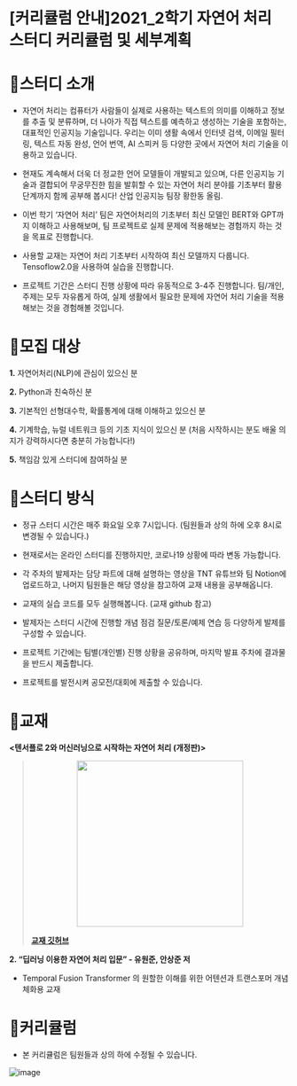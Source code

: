 # [커리큘럼 안내]2021_2학기 자연어 처리 스터디 커리큘럼 및 세부계획
 

# 🔔스터디 소개 

- 자연어 처리는 컴퓨터가 사람들이 실제로 사용하는 텍스트의 의미를 이해하고 정보를 추출 및 분류하며, 더 나아가 직접 텍스트를 예측하고 생성하는 기술을 포함하는, 대표적인 인공지능 기술입니다. 우리는 이미 생활 속에서 인터넷 검색, 이메일 필터링, 텍스트 자동 완성, 언어 번역, AI 스피커 등 다양한 곳에서 자연어 처리 기술을 이용하고 있습니다. 

- 	현재도 계속해서 더욱 더 정교한 언어 모델들이 개발되고 있으며, 다른 인공지능 기술과 결합되어 무궁무진한 힘을 발휘할 수 있는 자연어 처리 분야를 기초부터 활용 단계까지 함께 공부해 봅시다!
산업 인공지능 팀장 황한동 올림.

- 이번 학기 ‘자연어 처리’ 팀은 자연어처리의 기초부터 최신 모델인 BERT와 GPT까지 이해하고 사용해보며, 팀 프로젝트로 실제 문제에 적용해보는 경험까지 하는 것을 목표로 진행합니다.
 
- 사용할 교재는 자연어 처리 기초부터 시작하여 최신 모델까지 다룹니다. Tensoflow2.0을 사용하여 실습을 진행합니다.

- 프로젝트 기간은 스터디 진행 상황에 따라 유동적으로 3-4주 진행합니다. 팀/개인, 주제는 모두 자유롭게 하여, 실제 생활에서 필요한 문제에 자연어 처리 기술을 적용해보는 것을 경험해볼 것입니다.

# 🔔모집 대상

**1.** 자연어처리(NLP)에 관심이 있으신 분

**2.** Python과 친숙하신 분

**3.** 기본적인 선형대수학, 확률통계에 대해 이해하고 있으신 분

**4.** 기계학습, 뉴럴 네트워크 등의 기초 지식이 있으신 분 (처음 시작하시는 분도 배울 의지가 강력하시다면 충분히 가능합니다!)

**5.** 책임감 있게 스터디에 참여하실 분 

# 🔔스터디 방식

- 정규 스터디 시간은 매주 화요일 오후 7시입니다. (팀원들과 상의 하에 오후 8시로 변경될 수 있습니다.)

- 현재로서는 온라인 스터디를 진행하지만, 코로나19 상황에 따라 변동 가능합니다.

- 각 주차의 발제자는 담당 파트에 대해 설명하는 영상을 TNT 유튜브와 팀 Notion에 업로드하고, 나머지 팀원들은 해당 영상을 참고하여 교재 내용을 공부해옵니다.

- 교재의 실습 코드를 모두 실행해봅니다. (교재 github 참고)

- 발제자는 스터디 시간에 진행할 개념 점검 질문/토론/예제 연습 등 다양하게 발제를 구성할 수 있습니다.

- 프로젝트 기간에는 팀별(개인별) 진행 상황을 공유하며, 마지막 발표 주차에 결과물을 반드시 제출합니다.

- 프로젝트를 발전시켜 공모전/대회에 제출할 수 있습니다.


# 🔔교재

**<텐서플로 2와 머신러닝으로 시작하는 자연어 처리 (개정판)>**
> <center><img src = "https://user-images.githubusercontent.com/74092405/129452664-7fdca68b-14e2-4e69-a10b-2b179b035425.png" width = "300"></center>
> 
> **[교재 깃허브](https://github.com/NLP-kr/tensorflow-ml-nlp-tf2)**

**2. “딥러닝 이용한 자연어 처리 입문” - 유원준, 안상준 저**
- Temporal Fusion Transformer 의 원할한 이해를 위한 어텐션과 트랜스포머 개념 체화용 교재


# 🔔커리큘럼
- 본 커리큘럼은 팀원들과 상의 하에 수정될 수 있습니다.

![image](https://user-images.githubusercontent.com/74092405/129452716-38fa8e0a-79cf-4f6e-b319-628784961d04.png)



